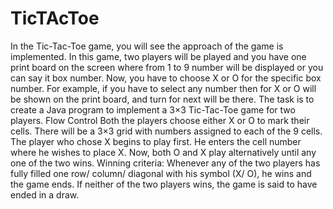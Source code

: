 # TicTAcToe
In the Tic-Tac-Toe game, you will see the approach of the game is implemented. In this game, two players will be played and you have one print board on the screen where from 1 to 9 number will be displayed or you can say it box number. Now, you have to choose X or O for the specific box number. For example, if you have to select any number then for X or O will be shown on the print board, and turn for next will be there. The task is to create a Java program to implement a 3×3 Tic-Tac-Toe game for two players.
Flow Control
Both the players choose either X or O to mark their cells.
There will be a 3×3 grid with numbers assigned to each of the 9 cells.
The player who chose X begins to play first.
He enters the cell number where he wishes to place X.
Now, both O and X play alternatively until any one of the two wins.
Winning criteria: Whenever any of the two players has fully filled one row/ column/ diagonal with his symbol (X/ O), he wins and the game ends.
If neither of the two players wins, the game is said to have ended in a draw.
